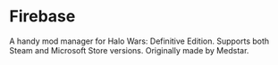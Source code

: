 # Firebase
A handy mod manager for Halo Wars: Definitive Edition. Supports both Steam and Microsoft Store versions. Originally made by Medstar.
